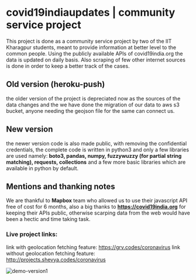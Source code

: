# covid19indiaupdates | community service project

This project is done as a community service project by two of the IIT Kharagpur students, meant to provide information at better level to the common people. Using the publicly available APIs of covid19india.org the data is updated on daily basis. Also scraping of few other internet sources is done in order to keep a better track of the cases.

## Old version (heroku-push)

the older version of the project is depreciated now as the sources of the data changes and the we have done the migration of our data to aws s3 bucket, anyone needing the geojson file for the same can connect us.

## New version
the newer version code is also made public, with removing the confidential credentials, the complete code is written in python3 and only a few libraries are used namely: **boto3, pandas, numpy, fuzzywuzzy (for partial string matching), requests, collections** and a few more basic libraries which are available in python by default.

## Mentions and thanking notes

We are thankful to **Mapbox** team who allowed us to use their javascript API free of cost for 6 months, also a big thanks to **https://covid19india.org** for keeping their APIs public, otherwise scarping data from the web would have been a hectic and time taking task.

### Live project links:

link with geolocation fetching feature: https://grv.codes/coronavirus
link without geolocation fetching feature: http://projects.shevya.codes/coronavirus

![demo-version1](https://dl-model-bucket-101.s3.us-east-1.amazonaws.com/corona.gif)
[](https://raw.githubusercontent.com/kgrv/covid19indiaupdates/master/site%20demo-2.gif)
